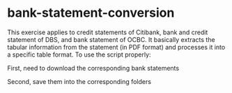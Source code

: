 # bank-statement-conversion
This exercise applies to credit statements of Citibank, bank and credit statement of DBS, and bank statement of OCBC. It basically extracts the tabular information from the statement (in PDF format) and processes it into a specific table format. To use the script properly:

First, need to download the corresponding bank statements

Second, save them into the corresponding folders

